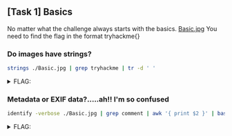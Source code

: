 ## [Task 1] Basics

No matter what the challenge always starts with the basics. [Basic.jpg](./Basic.jpg)
You need to find the flag in the format tryhackme{}

### Do images have strings?

```bash
strings ./Basic.jpg | grep tryhackme | tr -d ' '
```

<details><summary>FLAG:</summary>

```
tryhackme{7h1s_i5_wh4t_strings_d0es}
```

</details>

### Metadata or EXIF data?.....ah!! I'm so confused

```bash
identify -verbose ./Basic.jpg | grep comment | awk '{ print $2 }' | base64 -d
```

<details><summary>FLAG:</summary>

```
tryhackme{4lway5_ch3ck_m3t4da74}
```

</details>